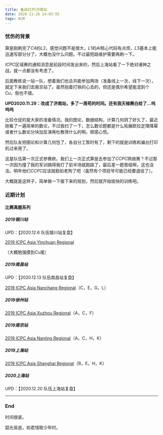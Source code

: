 ```yaml
---
title: 备战ICPC济南站
date: 2020-11-26 14:03:55
tags: ACM
---
```


### 忧伤的背景

算是刚刷完了$C4$的$L2$，感觉问题不是很大，$L1$的$AI$核心代码有点烦，$L3$基本上能迅速写部分分了，大概也没什么问题。不过最短路维护需要再刷一下。<!-- more -->

$ICPC$区域赛的通知消息是前段时间发出来的，然后上海站看了一下绝对诸神之战，就一点都没有考虑了。

后面教练说一站一队，想着我们也总共能参加两场（准备线上一次，线下一次），就定下来我们去南京站了。虽然抱着打铁的心去的，但还是偶尔希望能混到个$Cu$，倒也不错。

**UPD2020.11.29：改成了济南站，多了一周苟的时间。还有我天梯赛白给了...呜呜呜**

比较仓促的是大家的准备情况。我的图论，数据结构，计算几何鸽了好久了，最近刚看了一遍简单的数论，不过我扫了一下，怎么数论题都是什么拓展欧拉定理降幂或者什么数论分块加反演再杜教筛什么的啊。顿感心慌。

然后队友把图论和计算几何包了，各自分工暂时有了，剩下的就是训练和骗台打印机过来用了。

这是队伍第一次正式参赛欸。我们上一次正式算是去参加了$CCPC$网络赛？不过那一次因为撞了我的军训搞得我打了前半场就跑路了，最后差一题晋级啊，这也没法。明年他们$CCPC$应该就稳如老狗了吧（虽然有个项目爷可能已经要退役了）。

大概就是这样子，简单做一下接下来的规划，然后就开始愉快的训练吧。

### 近期计划

#### 比赛真题系列

##### 2019银川站

UPD：【2020.12.6    队伍银川站复盘】

[2019 ICPC Asia Yinchuan Regional](https://www.jisuanke.com/contest/5527)

（大概勉强摸到$Cu$尾）

##### 2019南昌站

UPD：【2020.12.13    队伍南昌站复盘】

[2019 ICPC Asia Nanchang Regional](https://www.jisuanke.com/contest/5530)（C，E，G，L）

##### 2019徐州站

[2019 ICPC Asia Xuzhou Regional](https://www.jisuanke.com/contest/5529)（A，C，F）

##### 2019南京站

[2019 ICPC Asia Nanjing Regional](https://www.jisuanke.com/contest/5528)（A，C，H，K）

##### 2019上海站

[2019 ICPC Asia Shanghai Regional](https://ac.nowcoder.com/acm/contest/4370)（B，E，H，K）

##### 2020上海站

UPD：【2020.12.20    队伍上海站复盘】

---

### End

时间很紧。

韶光易逝，劝君惜取少年时。